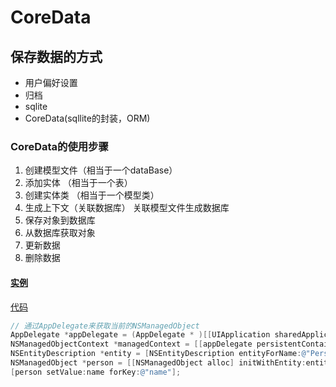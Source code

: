 # CoreData
## 保存数据的方式
- 用户偏好设置  
- 归档  
- sqlite  
- CoreData(sqllite的封装，ORM)  

### CoreData的使用步骤  
1. 创建模型文件（相当于一个dataBase）    
2. 添加实体 （相当于一个表）  
3. 创建实体类 （相当于一个模型类）  
4. 生成上下文（关联数据库） 关联模型文件生成数据库  
5. 保存对象到数据库  
6. 从数据库获取对象  
7. 更新数据  
8. 删除数据  

#### [实例](https://www.raywenderlich.com/145809/getting-started-core-data-tutorial)
[代码](https://github.com/pumpkin2011/CoreData)  
```objective-c
// 通过AppDelegate来获取当前的NSManagedObject
AppDelegate *appDelegate = (AppDelegate * )[[UIApplication sharedApplication] delegate];
NSManagedObjectContext *managedContext = [[appDelegate persistentContainer] viewContext];
NSEntityDescription *entity = [NSEntityDescription entityForName:@"Person" inManagedObjectContext:managedContext];
NSManagedObject *person = [[NSManagedObject alloc] initWithEntity:entity insertIntoManagedObjectContext:managedContext];
[person setValue:name forKey:@"name"];
```
